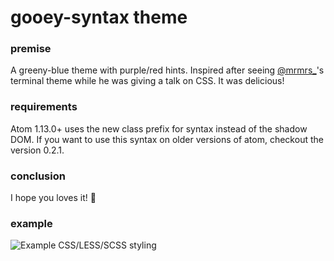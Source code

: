 # gooey-syntax theme

### premise
A greeny-blue theme with purple/red hints.
Inspired after seeing [@mrmrs_](https://twitter.com/mrmrs_)'s terminal theme while he was giving a talk on CSS. It was delicious!

### requirements
Atom 1.13.0+ uses the new class prefix for syntax instead of the shadow DOM. If you want to use this syntax on older versions of atom, checkout the version 0.2.1.

### conclusion
I hope you loves it! 🌟

### example
![Example CSS/LESS/SCSS styling](https://raw.githubusercontent.com/simeydotme/atom-gooey-syntax/master/screenshot.png)
